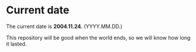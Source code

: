 # Current date

The current date is **2004.11.24.** (YYYY.MM.DD.)

This repository will be good when the world ends, so we will know how long it lasted.